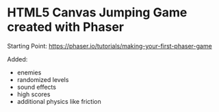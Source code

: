 # HTML5 Canvas Jumping Game created with Phaser

Starting Point:
https://phaser.io/tutorials/making-your-first-phaser-game

Added:
<ul>
  <li>enemies</li>
  <li>randomized levels</li>
  <li>sound effects</li>
  <li>high scores</li>
  <li>additional physics like friction</li>
</ul>
